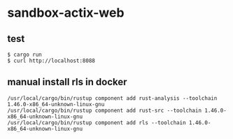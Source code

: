 # sandbox-actix-web

## test

```
$ cargo run
$ curl http://localhost:8088
```

## manual install rls in docker

```
/usr/local/cargo/bin/rustup component add rust-analysis --toolchain 1.46.0-x86_64-unknown-linux-gnu
/usr/local/cargo/bin/rustup component add rust-src --toolchain 1.46.0-x86_64-unknown-linux-gnu
/usr/local/cargo/bin/rustup component add rls --toolchain 1.46.0-x86_64-unknown-linux-gnu
```
